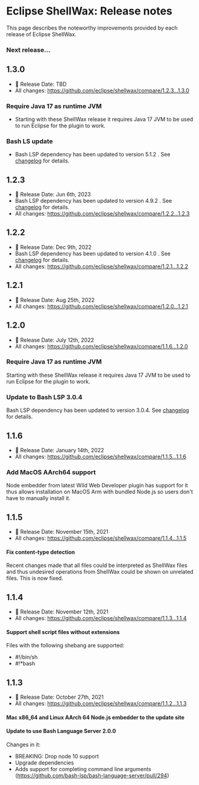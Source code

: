 # Eclipse ShellWax: Release notes

This page describes the noteworthy improvements provided by each release of Eclipse ShellWax.


### Next release...

## 1.3.0

* 📅 Release Date: TBD
* All changes: https://github.com/eclipse/shellwax/compare/1.2.3...1.3.0

### Require Java 17 as runtime JVM ###

* Starting with these ShellWax release it requires Java 17 JVM to be used to run Eclipse for the plugin to work.

### Bash LS update ###
* Bash LSP dependency has been updated to version 5.1.2 . See [changelog](https://github.com/bash-lsp/bash-language-server/blob/main/server/CHANGELOG.md#5.1.2 ) for details.


## 1.2.3

* 📅 Release Date: Jun 6th, 2023
* Bash LSP dependency has been updated to version 4.9.2 . See [changelog](https://github.com/bash-lsp/bash-language-server/blob/main/server/CHANGELOG.md#492 ) for details.
* All changes: https://github.com/eclipse/shellwax/compare/1.2.2...1.2.3

## 1.2.2

* 📅 Release Date: Dec 9th, 2022
* Bash LSP dependency has been updated to version 4.1.0 . See [changelog](https://github.com/bash-lsp/bash-language-server/blob/main/server/CHANGELOG.md) for details.
* All changes: https://github.com/eclipse/shellwax/compare/1.2.1...1.2.2

## 1.2.1

* 📅 Release Date: Aug 25th, 2022
* All changes: https://github.com/eclipse/shellwax/compare/1.2.0...1.2.1

## 1.2.0

* 📅 Release Date: July 12th, 2022
* All changes: https://github.com/eclipse/shellwax/compare/1.1.6...1.2.0

### Require Java 17 as runtime JVM ###

Starting with these ShellWax release it requires Java 17 JVM to be used to run Eclipse for the plugin to work.

### Update to Bash LSP 3.0.4 ###

Bash LSP dependency has been updated to version 3.0.4. See [changelog](https://github.com/bash-lsp/bash-language-server/blob/main/server/CHANGELOG.md) for details.

## 1.1.6

* 📅 Release Date: January 14th, 2022
* All changes: https://github.com/eclipse/shellwax/compare/1.1.5...1.1.6

### Add MacOS AArch64 support ###

Node embedder from latest Wild Web Developer plugin has support for it thus allows installation on MacOS Arm with bundled Node.js so users don't have to manually install it.

## 1.1.5

* 📅 Release Date: November 15th, 2021
* All changes: https://github.com/eclipse/shellwax/compare/1.1.4...1.1.5

#### Fix content-type detection

Recent changes made that all files could be interpreted as ShellWax files and thus undesired operations from ShellWax could be shown on unrelated files. This is now fixed.

## 1.1.4

* 📅 Release Date: November 12th, 2021
* All changes: https://github.com/eclipse/shellwax/compare/1.1.3...1.1.4

#### Support shell script files without extensions

Files with the following shebang are supported:
- #!/bin/sh
- #!*bash

## 1.1.3

* 📅 Release Date: October 27th, 2021
* All changes: https://github.com/eclipse/shellwax/compare/1.1.2...1.1.3

#### Mac x86_64 and Linux AArch 64 Node.js embedder to the update site

#### Update to use Bash Language Server 2.0.0

Changes in it:
- BREAKING: Drop node 10 support
- Upgrade dependencies
- Adds support for completing command line arguments (https://github.com/bash-lsp/bash-language-server/pull/294)

